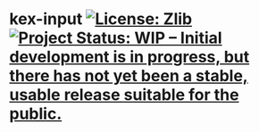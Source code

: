 # kex-input [![License: Zlib](https://img.shields.io/badge/License-Zlib-green.svg)](https://opensource.org/licenses/Zlib) [![Project Status: WIP – Initial development is in progress, but there has not yet been a stable, usable release suitable for the public.](https://www.repostatus.org/badges/latest/wip.svg)](https://www.repostatus.org/#wip)
